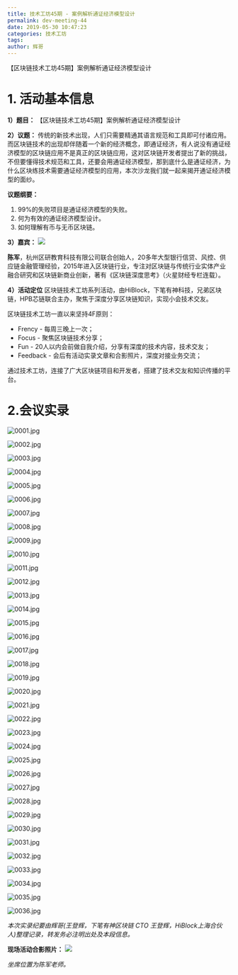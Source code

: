 ```yaml
---
title: 技术工坊45期 - 案例解析通证经济模型设计
permalink: dev-meeting-44
date: 2019-05-30 10:47:23
categories: 技术工坊
tags: 
author: 辉哥
---
```


【区块链技术工坊45期】案例解析通证经济模型设计
<!-- more -->


# 1. 活动基本信息
**1）题目：**
  【区块链技术工坊45期】案例解析通证经济模型设计

**2）议题：**
传统的新技术出现，人们只需要精通其语言规范和工具即可付诸应用。而区块链技术的出现却伴随着一个新的经济概念，即通证经济，有人说没有通证经济模型的区块链应用不是真正的区块链应用，这对区块链开发者提出了新的挑战，不但要懂得技术规范和工具，还要会用通证经济模型，那到底什么是通证经济，为什么区块练技术需要通证经济模型的应用，本次沙龙我们就一起来揭开通证经济模型的面纱。

**议题纲要：**
1) 99%的失败项目是通证经济模型的失败。
2) 何为有效的通证经济模型设计。
3) 如何理解有币与无币区块链。


**3）嘉宾：**
![](https://upload-images.jianshu.io/upload_images/1190574-8f72a10a747840cb.png?imageMogr2/auto-orient/strip%7CimageView2/2/w/1240)


**陈军**，杭州区研教育科技有限公司联合创始人，20多年大型银行信贷、风控、供应链金融管理经验，2015年进入区块链行业，专注对区块链与传统行业实体产业融合研究和区块链新商业创新，著有《区块链深度思考》（火星财经专栏连载）。

**4）活动定位**
区块链技术工坊系列活动，由HiBlock，下笔有神科技，兄弟区块链，HPB芯链联合主办，聚焦于深度分享区块链知识，实现小会技术交友。

区块链技术工坊一直以来坚持4F原则：
* Frency - 每周三晚上一次；
* Focus - 聚焦区块链技术分享；
* Fun - 20人以内会前做自我介绍，分享有深度的技术内容，技术交友；
* Feedback - 会后有活动实录文章和合影照片，深度对接业务交流；

通过技术工坊，连接了广大区块链项目和开发者，搭建了技术交友和知识传播的平台。


# 2.会议实录
![0001.jpg](https://upload-images.jianshu.io/upload_images/1190574-cb62d02f6d561f66.jpg?imageMogr2/auto-orient/strip%7CimageView2/2/w/1240)

![0002.jpg](https://upload-images.jianshu.io/upload_images/1190574-16dd587de5644461.jpg?imageMogr2/auto-orient/strip%7CimageView2/2/w/1240)

![0003.jpg](https://upload-images.jianshu.io/upload_images/1190574-1aec554ecc8d4b33.jpg?imageMogr2/auto-orient/strip%7CimageView2/2/w/1240)

![0004.jpg](https://upload-images.jianshu.io/upload_images/1190574-556c0f903a4b380d.jpg?imageMogr2/auto-orient/strip%7CimageView2/2/w/1240)

![0005.jpg](https://upload-images.jianshu.io/upload_images/1190574-f907bf8e0c0955c5.jpg?imageMogr2/auto-orient/strip%7CimageView2/2/w/1240)

![0006.jpg](https://upload-images.jianshu.io/upload_images/1190574-60dbd7a5d5d4c928.jpg?imageMogr2/auto-orient/strip%7CimageView2/2/w/1240)

![0007.jpg](https://upload-images.jianshu.io/upload_images/1190574-cdec588194dce686.jpg?imageMogr2/auto-orient/strip%7CimageView2/2/w/1240)

![0008.jpg](https://upload-images.jianshu.io/upload_images/1190574-082e44d9a5f1061f.jpg?imageMogr2/auto-orient/strip%7CimageView2/2/w/1240)

![0009.jpg](https://upload-images.jianshu.io/upload_images/1190574-bf2db6ca7a2c8882.jpg?imageMogr2/auto-orient/strip%7CimageView2/2/w/1240)

![0010.jpg](https://upload-images.jianshu.io/upload_images/1190574-97404fd030adf01f.jpg?imageMogr2/auto-orient/strip%7CimageView2/2/w/1240)

![0011.jpg](https://upload-images.jianshu.io/upload_images/1190574-081913b4d48c6ea1.jpg?imageMogr2/auto-orient/strip%7CimageView2/2/w/1240)

![0012.jpg](https://upload-images.jianshu.io/upload_images/1190574-c9d3a0998d0df7c5.jpg?imageMogr2/auto-orient/strip%7CimageView2/2/w/1240)

![0013.jpg](https://upload-images.jianshu.io/upload_images/1190574-0d22b7ae5a54ab15.jpg?imageMogr2/auto-orient/strip%7CimageView2/2/w/1240)

![0014.jpg](https://upload-images.jianshu.io/upload_images/1190574-ee953563e332b789.jpg?imageMogr2/auto-orient/strip%7CimageView2/2/w/1240)

![0015.jpg](https://upload-images.jianshu.io/upload_images/1190574-df2d5d0edf2a9da6.jpg?imageMogr2/auto-orient/strip%7CimageView2/2/w/1240)

![0016.jpg](https://upload-images.jianshu.io/upload_images/1190574-b339345baae53292.jpg?imageMogr2/auto-orient/strip%7CimageView2/2/w/1240)

![0017.jpg](https://upload-images.jianshu.io/upload_images/1190574-9c754fa324914979.jpg?imageMogr2/auto-orient/strip%7CimageView2/2/w/1240)

![0018.jpg](https://upload-images.jianshu.io/upload_images/1190574-0e7cca3b8630159c.jpg?imageMogr2/auto-orient/strip%7CimageView2/2/w/1240)

![0019.jpg](https://upload-images.jianshu.io/upload_images/1190574-34f2fe24969d7f2f.jpg?imageMogr2/auto-orient/strip%7CimageView2/2/w/1240)

![0020.jpg](https://upload-images.jianshu.io/upload_images/1190574-55c8b0a602749a9a.jpg?imageMogr2/auto-orient/strip%7CimageView2/2/w/1240)

![0021.jpg](https://upload-images.jianshu.io/upload_images/1190574-72cfb2fca587bdf5.jpg?imageMogr2/auto-orient/strip%7CimageView2/2/w/1240)

![0022.jpg](https://upload-images.jianshu.io/upload_images/1190574-4e07ea54a4325531.jpg?imageMogr2/auto-orient/strip%7CimageView2/2/w/1240)

![0023.jpg](https://upload-images.jianshu.io/upload_images/1190574-f40cf7667a5958d2.jpg?imageMogr2/auto-orient/strip%7CimageView2/2/w/1240)

![0024.jpg](https://upload-images.jianshu.io/upload_images/1190574-26a7ffacb5e88e52.jpg?imageMogr2/auto-orient/strip%7CimageView2/2/w/1240)

![0025.jpg](https://upload-images.jianshu.io/upload_images/1190574-120e77fd72b7d8ce.jpg?imageMogr2/auto-orient/strip%7CimageView2/2/w/1240)

![0026.jpg](https://upload-images.jianshu.io/upload_images/1190574-0e7da632291bf928.jpg?imageMogr2/auto-orient/strip%7CimageView2/2/w/1240)

![0027.jpg](https://upload-images.jianshu.io/upload_images/1190574-ed2262fa3be3fe36.jpg?imageMogr2/auto-orient/strip%7CimageView2/2/w/1240)

![0028.jpg](https://upload-images.jianshu.io/upload_images/1190574-8dfc334474c44c6b.jpg?imageMogr2/auto-orient/strip%7CimageView2/2/w/1240)

![0029.jpg](https://upload-images.jianshu.io/upload_images/1190574-80127c4e27b4f811.jpg?imageMogr2/auto-orient/strip%7CimageView2/2/w/1240)

![0030.jpg](https://upload-images.jianshu.io/upload_images/1190574-d0c112f0b6d6a39b.jpg?imageMogr2/auto-orient/strip%7CimageView2/2/w/1240)

![0031.jpg](https://upload-images.jianshu.io/upload_images/1190574-36b42c222497a450.jpg?imageMogr2/auto-orient/strip%7CimageView2/2/w/1240)

![0032.jpg](https://upload-images.jianshu.io/upload_images/1190574-028a5452e83cfc89.jpg?imageMogr2/auto-orient/strip%7CimageView2/2/w/1240)

![0033.jpg](https://upload-images.jianshu.io/upload_images/1190574-587a4983a9fd68db.jpg?imageMogr2/auto-orient/strip%7CimageView2/2/w/1240)

![0034.jpg](https://upload-images.jianshu.io/upload_images/1190574-ce887eb27bf5b428.jpg?imageMogr2/auto-orient/strip%7CimageView2/2/w/1240)

![0035.jpg](https://upload-images.jianshu.io/upload_images/1190574-59facf16871eaa86.jpg?imageMogr2/auto-orient/strip%7CimageView2/2/w/1240)

![0036.jpg](https://upload-images.jianshu.io/upload_images/1190574-cb4ea4549cd959f2.jpg?imageMogr2/auto-orient/strip%7CimageView2/2/w/1240)


*本次实录纪要由辉哥(王登辉，下笔有神区块链 CTO 王登辉，HiBlock上海合伙人)整理记录，转发务必注明出处及本段信息。*

**现场活动合影照片：**
![](https://upload-images.jianshu.io/upload_images/1190574-1582dae39e890a22.png?imageMogr2/auto-orient/strip%7CimageView2/2/w/1240)

*坐席位置为陈军老师。*
